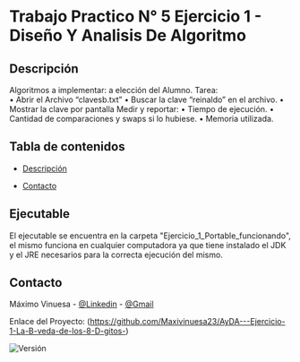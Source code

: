 # Trabajo Practico N° 5 Ejercicio 1 - Diseño Y Analisis De Algoritmo


## Descripción
Algoritmos a implementar:  a elección del Alumno. 
Tarea:  
• Abrir el Archivo “clavesb.txt” 
• Buscar la clave “reinaldo” en el archivo. 
• Mostrar la clave por pantalla 
Medir y reportar: 
• Tiempo de ejecución. 
• Cantidad de comparaciones y swaps si lo hubiese. 
• Memoria utilizada. 

## Tabla de contenidos

- [Descripción](#descripción)

- [Contacto](#contacto)

## Ejecutable
El ejecutable se encuentra en la carpeta "Ejercicio_1_Portable_funcionando", el mismo funciona en cualquier computadora ya que tiene instalado el JDK y el JRE necesarios para la correcta ejecución del mismo.

## Contacto

Máximo Vinuesa - [@Linkedin](https://www.linkedin.com/in/maximo-vinuesa/) - [@Gmail](maxivinuesa23@gmail.com)

Enlace del Proyecto: (https://github.com/Maxivinuesa23/AyDA---Ejercicio-1-La-B-veda-de-los-8-D-gitos-)


![Versión](https://img.shields.io/badge/version-1.1.0-blue.svg)
